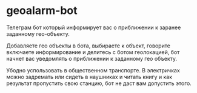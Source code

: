 # geoalarm-bot

Телеграм бот который информирует вас о приближении к заранее заданному гео-объекту.

Добавляете гео объекты в бота, выбираете к объект, говорите включаете информирование и делитесь с ботом геолокацией, бот начнет вас уведомлять о приближении к заданному гео объекту. 

Убодно успользовать в общественном транспорте. В электричках можно задремать или сидеть в наушниках и читать книгу и как результат пропустить свою станцию, бот не даст вам допустить этого.
